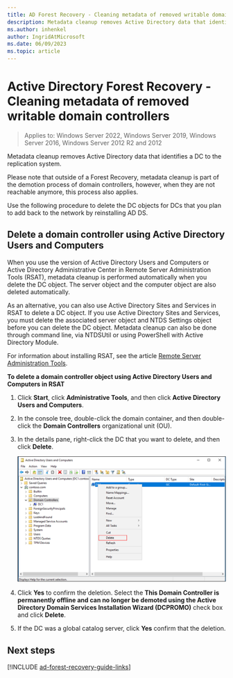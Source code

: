 ```yaml
---
title: AD Forest Recovery - Cleaning metadata of removed writable domain controllers  
description: Metadata cleanup removes Active Directory data that identifies a DC to the replication system. Please note that outside of a Forest Recovery, metadata cleanup is part of the demotion process of domain controllers, however, when they are not reachable anymore, this process also applies. Use the following procedure to delete the DC objects for DCs that you plan to add back to the network by reinstalling AD DS.
ms.author: inhenkel
author: IngridAtMicrosoft
ms.date: 06/09/2023
ms.topic: article
---
```


# Active Directory Forest Recovery -  Cleaning metadata of removed writable domain controllers

> Applies to: Windows Server 2022, Windows Server 2019, Windows Server 2016, Windows Server 2012 R2 and 2012

Metadata cleanup removes Active Directory data that identifies a DC to the
replication system.

Please note that outside of a Forest Recovery, metadata cleanup is part of the
demotion process of domain controllers, however, when they are not reachable
anymore, this process also applies.

Use the following procedure to delete the DC objects for DCs that you plan to
add back to the network by reinstalling AD DS.

## Delete a domain controller using Active Directory Users and Computers

When you use the version of Active Directory Users and Computers or Active
Directory Administrative Center in Remote Server Administration Tools (RSAT),
metadata cleanup is performed automatically when you delete the DC object. The
server object and the computer object are also deleted automatically.

As an alternative, you can also use Active Directory Sites and Services in RSAT
to delete a DC object. If you use Active Directory Sites and Services, you must
delete the associated server object and NTDS Settings object before you can
delete the DC object. Metadata cleanup can also be done through command line,
via NTDSUtil or using PowerShell with Active Directory Module.

For information about installing RSAT, see the article [Remote Server Administration Tools](/windows-server/remote/remote-server-administration-tools).

**To delete a domain controller object using Active Directory Users and
Computers in RSAT**

1. Click **Start**, click **Administrative Tools**, and then click **Active
    Directory Users and Computers**.

2. In the console tree, double-click the domain container, and then
    double-click the **Domain Controllers** organizational unit (OU).

3. In the details pane, right-click the DC that you want to delete, and then
    click **Delete**.

    ![Delete](media/86716786218562ce1d1abcdb4a22ce11.png)

4. Click **Yes** to confirm the deletion. Select the **This Domain Controller
    is permanently offline and can no longer be demoted using the Active
    Directory Domain Services Installation Wizard (DCPROMO)** check box and
    click **Delete**.

5. If the DC was a global catalog server, click **Yes** confirm that the
    deletion.

## Next steps

[!INCLUDE [ad-forest-recovery-guide-links](includes/ad-forest-recovery-guide-links.md)]
